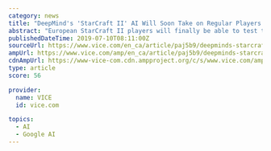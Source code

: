 ```yaml
---
category: news
title: "DeepMind's 'StarCraft II' AI Will Soon Take on Regular Players Without Telling Them"
abstract: "European StarCraft II players will finally be able to test their might against DeepMind's StarCraft II-playing AI called AlphaStar. Here's the catch: European players that do opt-in won't know if they've been matched up against AlphaStar—these are blind ..."
publishedDateTime: 2019-07-10T08:11:00Z
sourceUrl: https://www.vice.com/en_ca/article/paj5b9/deepminds-starcraft-ii-ai-will-soon-take-on-regular-players-without-telling-them
ampUrl: https://www.vice.com/amp/en_ca/article/paj5b9/deepminds-starcraft-ii-ai-will-soon-take-on-regular-players-without-telling-them
cdnAmpUrl: https://www-vice-com.cdn.ampproject.org/c/s/www.vice.com/amp/en_ca/article/paj5b9/deepminds-starcraft-ii-ai-will-soon-take-on-regular-players-without-telling-them
type: article
score: 56

provider:
  name: VICE
  id: vice.com

topics:
  - AI
  - Google AI
---
```

